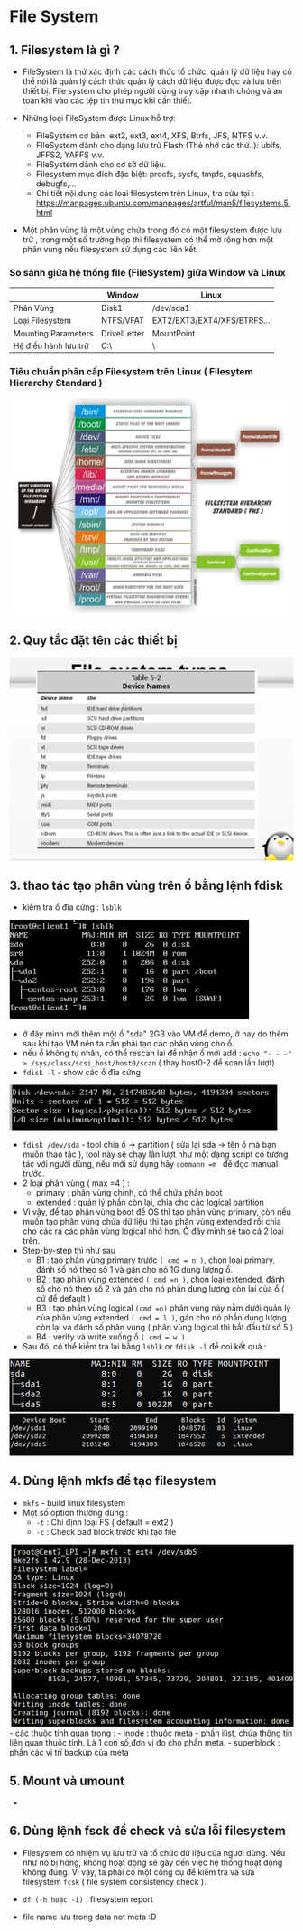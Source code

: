 # File System

## 1. Filesystem là gì ?
 
- FileSystem là thứ xác định các cách thức tổ chức, quản lý dữ liệu hay có thể nói là quản lý cách thức quản lý cách dữ liệu được đọc và lưu trên thiết bị. File system cho phép người dùng truy cập nhanh chóng và an toàn khi vào các tệp tin thư mục khi cần thiết.
- Những loại FileSystem được Linux hỗ trợ:
  -   FileSystem cơ bản: ext2, ext3, ext4, XFS, Btrfs, JFS, NTFS v.v.
  -   FileSystem dành cho dạng lưu trữ Flash (Thẻ nhớ các thứ..): ubifs, JFFS2, YAFFS v.v.
  -   FileSystem dành cho cơ sở dữ liệu.
  -   Filesystem mục đích đặc biệt: procfs, sysfs, tmpfs, squashfs, debugfs,…
  -   Chi tiết nội dung các loại filesystem trên Linux, tra cứu tại : https://manpages.ubuntu.com/manpages/artful/man5/filesystems.5.html
   
     
- Một phân vùng là một vùng chứa trong đó có một filesystem được lưu trữ , trong một số trường hợp thì filesystem có thể mở rộng hơn một phân vùng nếu filesystem sử dụng các liên kết.


### So sánh giữa hệ thống file (FileSystem) giữa Window và Linux

|    | Window | Linux
| -- | ------ | ------
| Phân Vùng | Disk1 | /dev/sda1
| Loại Filesystem | NTFS/VFAT | EXT2/EXT3/EXT4/XFS/BTRFS…
| Mounting Parameters | DrivelLetter | MountPoint
| Hệ điều hành lưu trữ | C:\ | \


### Tiêu chuẩn phân cấp Filesystem trên Linux ( Filesytem Hierarchy Standard )

<img src="https://github.com/tulha161/linux/blob/main/images/10.1.png">



## 2. Quy tắc đặt tên các thiết bị

 <img src="https://github.com/tulha161/linux/blob/main/images/09.01.png">
 
 
## 3. thao tác tạo phân vùng trên ổ bằng lệnh fdisk

 - kiểm tra ổ đĩa cứng : ````lsblk````
 
  <img src="https://github.com/tulha161/linux/blob/main/images/10.2.png">
  
 - ở đây mình mới thêm một ổ "sda" 2GB vào VM để demo, ở nay do thêm sau khi tạo VM nên ta cần phải tạo các phân vùng cho ổ.
 - nếu ổ không tự nhân, có thể rescan lại để nhận ổ mới add : 
 `echo "- - -" > /sys/class/scsi_host/host0/scan` ( thay host0-2 để scan lần lượt)
 - `fdisk -l` - show các ổ đĩa cứng
 
 <img src="https://github.com/tulha161/linux/blob/main/images/10.3.png">
 
 - `fdisk /dev/sda` - tool chia ổ -> partition ( sửa lại sda -> tên ổ mà bạn muốn thao tác ), tool này sẽ chạy lần lượt như một dạng script có tương tác với người dùng, nếu mới sử dụng hãy `commann =m ` để đọc manual trước.
 - 2 loại phân vùng ( max =4 ) : 
	- primary  : phân vùng chính, có thể chứa phần boot
	- extended : quản lý phần còn lại, chia cho các logical partition
 - Vì vậy, để tạo phân vùng boot để OS thì tạo phân vùng primary, còn nếu muốn tạo phân vùng chứa dữ liệu thì tạo phân vùng extended rồi chia cho các ra các phân vùng logical nhỏ hơn. Ở đây mình sẽ tạo cả 2 loại trên.
 - Step-by-step thì như sau
 	- B1 : tạo phần vùng primary trước `( cmd = n )`, chọn loại primary, đánh số nó theo số 1 và gán cho nó 1G dung lượng ổ.
 	- B2 : tạo phân vùng extended `( cmd =n )`, chọn loại extended, đánh số cho nó theo số 2 và gán cho nó phần dung lượng còn lại của ổ ( cứ để default ) 
 	- B3 : tạo phần vùng logical `(cmd =n)` phân vùng này nằm dưới quản lý của phân vùng extended `( cmd = l )`, gán cho nó phần dung lượng còn lại và đánh số phân vùng ( phân vùng logical thì bắt đầu từ số 5 )
 	- B4 : verify và write xuống ổ `( cmd = w )`
 - Sau đó, có thể kiểm tra lại bằng `lsblk` or `fdisk -l` để coi kết quả : 
 <img src="https://github.com/tulha161/linux/blob/main/images/10.5.png">
 <img src="https://github.com/tulha161/linux/blob/main/images/10.6.png">
 
 
 
## 4. Dùng lệnh mkfs để tạo filesystem
 - `mkfs` - build linux filesystem
 - Một số option thường dùng : 
 	- `-t` : Chỉ định loại FS ( default = ext2 )
 	- `-c` : Check bad block trước khi tạo file 

<img src="https://github.com/tulha161/linux/blob/main/images/09.02.png">
 - các thuộc tính quan trọng : 
 	- inode : thuộc  meta -  phần ilist, chứa thông tin liên quan thuộc tính. Là 1 con số,đơn vị đo cho phần meta.
 	- superblock : phần các vị trí backup của meta 

## 5. Mount và umount
 -  
## 6. Dùng lệnh fsck để check và sửa lỗi filesystem
 - Filesystem có nhiệm vụ lưu trữ và tổ chức dữ liệu của người dùng. Nếu như nó bị hỏng,  không hoạt động sẽ gây đến việc hệ thống hoạt động không đúng. Vì vậy, ta phải có một công cụ để kiểm tra và sửa filesystem `fcsk` ( file system consistency check ).
 - `df (-h hoặc -i)` : filesystem report
	

 
 
 
 
 - file name lưu trong data not meta :D 
